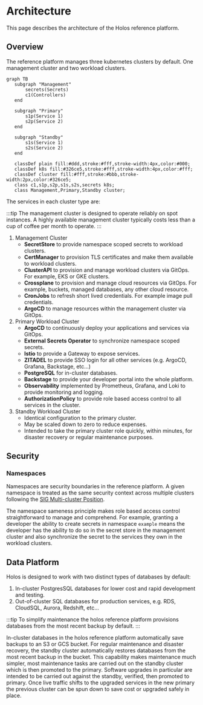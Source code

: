# Architecture

This page describes the architecture of the Holos reference platform.

## Overview

The reference platform manages three kubernetes clusters by default.  One management cluster and two workload clusters.

```mermaid
graph TB
   subgraph "Management"
       secrets(Secrets)
       c1(Controllers)
   end

   subgraph "Primary"
       s1p(Service 1)
       s2p(Service 2)
   end

   subgraph "Standby"
       s1s(Service 1)
       s2s(Service 2)
   end
 
   classDef plain fill:#ddd,stroke:#fff,stroke-width:4px,color:#000;
   classDef k8s fill:#326ce5,stroke:#fff,stroke-width:4px,color:#fff;
   classDef cluster fill:#fff,stroke:#bbb,stroke-width:2px,color:#326ce5;
   class c1,s1p,s2p,s1s,s2s,secrets k8s;
   class Management,Primary,Standby cluster;

```


The services in each cluster type are:

:::tip
The management cluster is designed to operate reliably on spot instances.  A highly available management cluster typically costs less than a cup of coffee per month to operate.
:::

1. Management Cluster
   - **SecretStore** to provide namespace scoped secrets to workload clusters.
   - **CertManager** to provision TLS certificates and make them available to workload clusters.
   - **ClusterAPI** to provision and manage workload clusters via GitOps.  For example, EKS or GKE clusters.
   - **Crossplane** to provision and manage cloud resources via GitOps.  For example, buckets, managed databases, any other cloud resource.
   - **CronJobs** to refresh short lived credentials.  For example image pull credentials.
   - **ArgoCD** to manage resources within the management cluster via GitOps.
2. Primary Workload Cluster
   - **ArgoCD** to continuously deploy your applications and services via GitOps.
   - **External Secrets Operator** to synchronize namespace scoped secrets.
   - **Istio** to provide a Gateway to expose services.
   - **ZITADEL** to provide SSO login for all other services (e.g. ArgoCD, Grafana, Backstage, etc...)
   - **PostgreSQL** for in-cluster databases.
   - **Backstage** to provide your developer portal into the whole platform.
   - **Observability** implemented by Prometheus, Grafana, and Loki to provide monitoring and logging.
   - **AuthorizationPolicy** to provide role based access control to all services in the cluster.
3. Standby Workload Cluster
   - Identical configuration to the primary cluster.
   - May be scaled down to zero to reduce expenses.
   - Intended to take the primary cluster role quickly, within minutes, for disaster recovery or regular maintenance purposes.

## Security

### Namespaces

Namespaces are security boundaries in the reference platform.  A given namespace is treated as the same security context across multiple clusters following the [SIG Multi-cluster Position](https://github.com/kubernetes/community/blob/dd4c8b704ef1c9c3bfd928c6fa9234276d61ad18/sig-multicluster/namespace-sameness-position-statement.md).

The namespace sameness principle makes role based access control straightforward to manage and comprehend.  For example, granting a developer the ability to create secrets in namespace `example` means the developer has the ability to do so in the secret store in the management cluster and also synchronize the secret to the services they own in the workload clusters.

## Data Platform

Holos is designed to work with two distinct types of databases by default:

 1. In-cluster PostgresSQL databases for lower cost and rapid development and testing.
 2. Out-of-cluster SQL databases for production services, e.g. RDS, CloudSQL, Aurora, Redshift, etc...

:::tip
To simplify maintenance the holos reference platform provisions databases from the most recent backup by default.
:::

In-cluster databases in the holos reference platform automatically save backups to an S3 or GCS bucket.  For regular maintenance and disaster recovery, the standby cluster automatically restores databases from the most recent backup in the bucket.  This capability makes  maintenance much simpler, most maintenance tasks are carried out on the standby cluster which is then promoted to the primary.  Software upgrades in particular are intended to be carried out against the standby, verified, then promoted to primary.  Once live traffic shifts to the upgraded services in the new primary the previous cluster can be spun down to save cost or upgraded safely in place.
